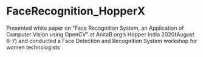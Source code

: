 # FaceRecognition_HopperX
Presented white paper on “Face Recognition System, an Application of Computer Vision using OpenCV” at AnitaB.org’s Hopper India 2020(August 6-7) and conducted a Face Detection and Recognition System workshop for women technologists
